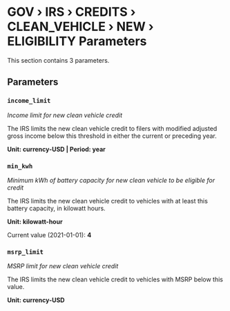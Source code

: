 # GOV › IRS › CREDITS › CLEAN_VEHICLE › NEW › ELIGIBILITY Parameters

This section contains 3 parameters.

## Parameters

### `income_limit`
*Income limit for new clean vehicle credit*

The IRS limits the new clean vehicle credit to filers with modified adjusted gross income below this threshold in either the current or preceding year.

**Unit: currency-USD | Period: year**


### `min_kwh`
*Minimum kWh of battery capacity for new clean vehicle to be eligible for credit*

The IRS limits the new clean vehicle credit to vehicles with at least this battery capacity, in kilowatt hours.

**Unit: kilowatt-hour**

Current value (2021-01-01): **4**


### `msrp_limit`
*MSRP limit for new clean vehicle credit*

The IRS limits the new clean vehicle credit to vehicles with MSRP below this value.

**Unit: currency-USD**


